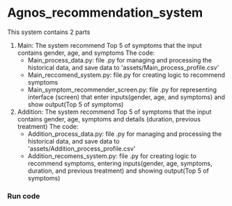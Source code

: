 # Agnos_recommendation_system
This system contains 2 parts
1. Main: The system recommend Top 5 of symptoms that the input contains gender, age, and symptoms
   The code:
   - Main_process_data.py: file .py for managing and processing the historical data, and save data to 'assets/Main_process_profile.csv'
   - Main_reccomend_system.py: file.py for creating logic to recommend symptoms
   - Main_symptom_recommender_screen.py: file .py for representing interface (screen) that enter inputs(gender, age, and symptoms) and show output(Top 5 of symptoms)
2. Addition: The system recommend Top 5 of symptoms that the input contains gender, age, symptoms and details (duration, previous treatment)
   The code:
   - Addition_process_data.py: file .py for managing and processing the historical data, and save data to 'assets/Addition_process_profile.csv'
   - Addition_recomens_system.py: file .py for creating logic to recommend symptoms, entering inputs(gender, age, symptoms, duration, and previous treatment) and showing output(Top 5 of symptoms)
### Run code
